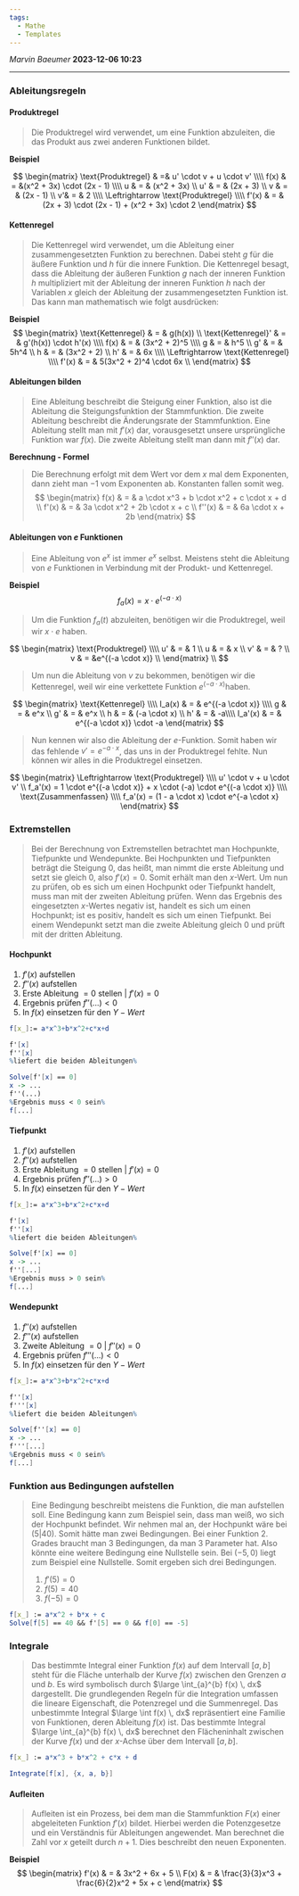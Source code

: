 ```yaml
---
tags:
  - Mathe
  - Templates
---
```

*Marvin Baeumer* **2023-12-06 10:23**

---
### Ableitungsregeln
#### Produktregel
> Die Produktregel wird verwendet, um eine Funktion abzuleiten, die das Produkt aus zwei anderen Funktionen bildet.

**Beispiel**

$$
\begin{matrix}
\text{Produktregel} & =&  u' \cdot v + u \cdot v' \\\\
f(x) & = &(x^2 + 3x) \cdot (2x - 1) \\\\
u & = & (x^2 + 3x) \\
u' & = & (2x + 3) \\
v & = & (2x - 1) \\
v'&  = & 2 \\\\
\Leftrightarrow \text{Produktregel} \\\\
f'(x) & = & (2x + 3) \cdot (2x - 1) + (x^2 + 3x) \cdot 2 
\end{matrix}
$$

<div style="page-break-after: always;"></div>

#### Kettenregel
> Die Kettenregel wird verwendet, um die Ableitung einer zusammengesetzten Funktion zu berechnen. Dabei steht $g$ für die äußere Funktion und $h$ für die innere Funktion. Die Kettenregel besagt, dass die Ableitung der äußeren Funktion $g$ nach der inneren Funktion $h$ multipliziert mit der Ableitung der inneren Funktion $h$ nach der Variablen $x$ gleich der Ableitung der zusammengesetzten Funktion ist. Das kann man mathematisch wie folgt ausdrücken:

**Beispiel**
$$
\begin{matrix}
\text{Kettenregel} & = & g(h(x)) \\ 
\text{Kettenregel}' & = & g'(h(x)) \cdot h'(x) \\\\ 
f(x) & = & (3x^2 + 2)^5 \\\\
g & = & h^5 \\
g' & = & 5h^4 \\
h & = & (3x^2 + 2) \\
h' & = & 6x \\\\
\Leftrightarrow \text{Kettenregel} \\\\
f'(x) & = & 5(3x^2 + 2)^4 \cdot 6x \\
\end{matrix}
$$

<div style="page-break-after: always;"></div>

#### Ableitungen bilden
> Eine Ableitung beschreibt die Steigung einer Funktion, also ist die Ableitung die Steigungsfunktion der Stammfunktion. Die zweite Ableitung beschreibt die Änderungsrate der Stammfunktion. Eine Ableitung stellt man mit $f'(x)$ dar, vorausgesetzt unsere ursprüngliche Funktion war $f(x)$. Die zweite Ableitung stellt man dann mit $f''(x)$ dar.

**Berechnung - Formel**
> Die Berechnung erfolgt mit dem Wert vor dem $x$ mal dem Exponenten, dann zieht man $-1$ vom Exponenten ab. Konstanten fallen somit weg.
$$
\begin{matrix}
f(x) & = & a \cdot x^3 + b \cdot x^2 + c \cdot x + d \\
f'(x) & = & 3a \cdot x^2  + 2b \cdot x + c \\
f''(x) & = & 6a \cdot x + 2b
\end{matrix}
$$

<div style="page-break-after: always;"></div>

#### Ableitungen von $e$ Funktionen
> Eine Ableitung von $e^x$ ist immer $e^x$ selbst. Meistens steht die Ableitung von $e$ Funktionen in Verbindung mit der Produkt- und Kettenregel.

**Beispiel**
$$
f_a(x)=x \cdot e^{(-a \cdot x)}
$$
> Um die Funktion $f_a(t)$ abzuleiten, benötigen wir die Produktregel, weil wir $x\cdot e$ haben.

$$
\begin{matrix}
\text{Produktregel} \\\\
u' & = & 1 \\
u & = & x \\
v' & = & ? \\
v & = &e^{(-a \cdot x)} \\
\end{matrix} \\
$$
> Um nun die Ableitung von $v$ zu bekommen, benötigen wir die Kettenregel, weil wir eine verkettete Funktion $e^{(-a \cdot x)}$haben.

$$
\begin{matrix}
\text{Kettenregel} \\\\
I_a(x) & = & e^{(-a \cdot x)} \\\\
g & = & e^x \\
g' & = & e^x \\
h & = & (-a \cdot x) \\
h' & = & -a\\\\
I_a'(x) & = & e^{(-a \cdot x)} \cdot -a
\end{matrix}
$$
> Nun kennen wir also die Ableitung der $e$-Funktion. Somit haben wir das fehlende $v' = e^{-a \cdot x}$, das uns in der Produktregel fehlte. Nun können wir alles in die Produktregel einsetzen.

$$
\begin{matrix}
\Leftrightarrow \text{Produktregel} \\\\
u' \cdot v + u \cdot v' \\
f_a'(x) = 1 \cdot e^{(-a \cdot x)} + x \cdot (-a) \cdot e^{(-a \cdot x)} \\\\
\text{Zusammenfassen} \\\\
f_a'(x) = (1 - a \cdot x) \cdot e^{-a \cdot x} 
\end{matrix}
$$
<div style="page-break-after: always;"></div>

### Extremstellen
> Bei der Berechnung von Extremstellen betrachtet man Hochpunkte, Tiefpunkte und Wendepunkte. Bei Hochpunkten und Tiefpunkten beträgt die Steigung $0$, das heißt, man nimmt die erste Ableitung und setzt sie gleich $0$, also $f'(x) = 0$. Somit erhält man den $x$-Wert. Um nun zu prüfen, ob es sich um einen Hochpunkt oder Tiefpunkt handelt, muss man mit der zweiten Ableitung prüfen. Wenn das Ergebnis des eingesetzten $x$-Wertes negativ ist, handelt es sich um einen Hochpunkt; ist es positiv, handelt es sich um einen Tiefpunkt. Bei einem Wendepunkt setzt man die zweite Ableitung gleich $0$ und prüft mit der dritten Ableitung.
#### Hochpunkt
1. $f'(x)$ aufstellen
2. $f''(x)$ aufstellen
3. Erste Ableitung $=0$ stellen | $f'(x) = 0$
4. Ergebnis prüfen $f''(...) < 0$ 
5. In $f(x)$ einsetzen für den $Y-Wert$
```mathematica
f[x_]:= a*x^3+b*x^2+c*x+d

f'[x]
f''[x]
%liefert die beiden Ableitungen%

Solve[f'[x] == 0]
x -> ...
f''(...)
%Ergebnis muss < 0 sein% 
f[...]
```

<div style="page-break-after: always;"></div>

#### Tiefpunkt
1. $f'(x)$ aufstellen
2. $f''(x)$ aufstellen
3. Erste Ableitung $=0$ stellen | $f'(x) = 0$
4. Ergebnis prüfen $f''(...) > 0$ 
5. In $f(x)$ einsetzen für den $Y-Wert$
```mathematica
f[x_]:= a*x^3+b*x^2+c*x+d

f'[x]
f''[x]
%liefert die beiden Ableitungen%

Solve[f'[x] == 0]
x -> ...
f''[...]
%Ergebnis muss > 0 sein% 
f[...]
```
#### Wendepunkt
1. $f''(x)$ aufstellen
2. $f'''(x)$ aufstellen
3. Zweite Ableitung $=0$ | $f''(x) = 0$
4. Ergebnis prüfen $f'''(...) < 0$ 
5. In $f(x)$ einsetzen für den $Y-Wert$ 
```mathematica
f[x_]:= a*x^3+b*x^2+c*x+d

f''[x]
f'''[x]
%liefert die beiden Ableitungen%

Solve[f''[x] == 0]
x -> ...
f'''[...]
%Ergebnis muss < 0 sein% 
f[...]
```

<div style="page-break-after: always;"></div>

### Funktion aus Bedingungen aufstellen
> Eine Bedingung beschreibt meistens die Funktion, die man aufstellen soll. Eine Bedingung kann zum Beispiel sein, dass man weiß, wo sich der Hochpunkt befindet. Wir nehmen mal an, der Hochpunkt wäre bei $(5|40)$. Somit hätte man zwei Bedingungen. Bei einer Funktion 2. Grades braucht man 3 Bedingungen, da man 3 Parameter hat. Also könnte eine weitere Bedingung eine Nullstelle sein. Bei $(-5,0)$ liegt zum Beispiel eine Nullstelle. Somit ergeben sich drei Bedingungen.
> 1. $f'(5) = 0$
> 2. $f(5) = 40$ 
> 3. $f(-5)=0$

```Mathematica
f[x_] := a*x^2 + b*x + c
Solve[f[5] == 40 && f'[5] == 0 && f[0] == -5]
```
### Integrale 
> Das bestimmte Integral einer Funktion $f(x)$ auf dem Intervall $[a, b]$ steht für die Fläche unterhalb der Kurve $f(x)$ zwischen den Grenzen $a$ und $b$. Es wird symbolisch durch $\large \int_{a}^{b} f(x) \, dx$ dargestellt. Die grundlegenden Regeln für die Integration umfassen die lineare Eigenschaft, die Potenzregel und die Summenregel. 
> Das unbestimmte Integral $\large \int f(x) \, dx$ repräsentiert eine Familie von Funktionen, deren Ableitung $f(x)$ ist. Das bestimmte Integral $\large \int_{a}^{b} f(x) \, dx$ berechnet den Flächeninhalt zwischen der Kurve $f(x)$ und der $x$-Achse über dem Intervall $[a, b]$.

```Mathematica
f[x_] := a*x^3 + b*x^2 + c*x + d

Integrate[f[x], {x, a, b}]
```

<div style="page-break-after: always;"></div>

#### Aufleiten
> Aufleiten ist ein Prozess, bei dem man die Stammfunktion $F(x)$ einer abgeleiteten Funktion $f'(x)$ bildet. Hierbei werden die Potenzgesetze und ein Verständnis für Ableitungen angewendet. Man berechnet die Zahl vor $x$ geteilt durch $n + 1$. Dies beschreibt den neuen Exponenten.

**Beispiel**
$$
\begin{matrix}
f'(x) & = & 3x^2 + 6x + 5 \\
F(x) & = & \frac{3}{3}x^3 + \frac{6}{2}x^2 + 5x + c
\end{matrix}
$$